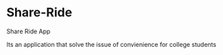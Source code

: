 # Share-Ride
Share Ride App

Its an application that solve the issue of convienience for college students
